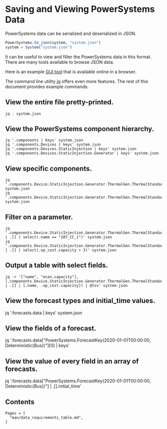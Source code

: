 # Saving and Viewing PowerSystems Data

PowerSystems data can be serialized and deserialized in JSON.

```julia
PowerSystems.to_json(system, "system.json")
system = System("system.json")
```

It can be useful to view and filter the PowerSystems data in this format. There
are many tools available to browse JSON data.

Here is an example [GUI tool](http://jsonviewer.stack.hu) that is available
online in a browser.

The command line utility [jq](https://stedolan.github.io/jq/) offers even more
features. The rest of this document provides example commands.

## View the entire file pretty-printed.
```
jq . system.json
```

## View the PowerSystems component hierarchy.
```
jq '.components | keys' system.json
jq '.components.Devices | keys' system.json
jq '.components.Devices.StaticInjection | keys' system.json
jq '.components.Devices.StaticInjection.Generator | keys' system.json
```

## View specific components.
```
jq '.components.Device.StaticInjection.Generator.ThermalGen.ThermalStandard' system.json
jq '.components.Device.StaticInjection.Generator.ThermalGen.ThermalStandard[0]' system.json
```

## Filter on a parameter.
```
jq '.components.Device.StaticInjection.Generator.ThermalGen.ThermalStandard | .[] | select(.name == "107_CC_1")' system.json
jq '.components.Device.StaticInjection.Generator.ThermalGen.ThermalStandard | .[] | select(.op_cost.capacity > 3)' system.json
```

## Output a table with select fields.
```
jq -r '["name", "econ.capacity"], (.components.Device.StaticInjection.Generator.ThermalGen.ThermalStandard | .[] | [.name, .op_cost.capacity]) | @tsv' system.json
```

## View the forecast types and initial_time values.
jq '.forecasts.data | keys' system.json

## View the fields of a forecast.
jq '.forecasts.data["PowerSystems.ForecastKey(2020-01-01T00:00:00, Deterministic{Bus})"][0] | keys'

## View the value of every field in an array of forecasts.
jq '.forecasts.data["PowerSystems.ForecastKey(2020-01-01T00:00:00, Deterministic{Bus})"] | .[].initial_time'

## Contents
```@contents
Pages = [
  "man/data_requirements_table.md",
]
```
